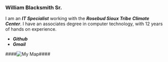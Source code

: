### William Blacksmith Sr.
 I am an ***IT Specialist*** working with the ***Rosebud Sioux Tribe*** ***Climate Center***. I have an associates degree in computer technology, with 12 years of hands on experience.


 * ***Github***
 * ***Gmail***

####![My Map](https://github.com/WilliamBlacksmith/WilliamBlacksmith.github.io/assets/166405777/cf4f7b47-4169-4493-9cbb-09c324bc37bf)####
